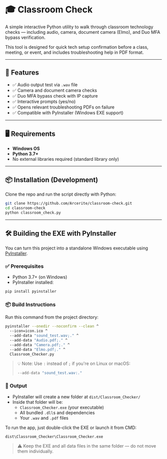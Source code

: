 # 🎓 Classroom Check

A simple interactive Python utility to walk through classroom technology checks — including audio, camera, document camera (Elmo), and Duo MFA bypass verification.

This tool is designed for quick tech setup confirmation before a class, meeting, or event, and includes troubleshooting help in PDF format.

---

## 🚀 Features

- ✅ Audio output test via `.wav` file
- ✅ Camera and document camera checks
- ✅ Duo MFA bypass check with IP capture
- ✅ Interactive prompts (yes/no)
- ✅ Opens relevant troubleshooting PDFs on failure
- ✅ Compatible with PyInstaller (Windows EXE support)

---

## 🖥️ Requirements

- **Windows OS**
- **Python 3.7+**
- No external libraries required (standard library only)

---

## 📦 Installation (Development)

Clone the repo and run the script directly with Python:

```bash
git clone https://github.com/Arcerite/classroom-check.git
cd classroom-check
python classroom_check.py
```

---

## 🛠️ Building the EXE with PyInstaller

You can turn this project into a standalone Windows executable using [PyInstaller](https://pyinstaller.org/).

### ✅ Prerequisites

- Python 3.7+ (on Windows)
- PyInstaller installed:

```bash
pip install pyinstaller
```

### 📦 Build Instructions

Run this command from the project directory:

```bash
pyinstaller --onedir --noconfirm --clean ^
  --icon=icon.ico ^
  --add-data "sound_test.wav;." ^
  --add-data "Audio.pdf;." ^
  --add-data "Camera.pdf;." ^
  --add-data "Elmo.pdf;." ^
  Classroom_Checker.py
```

> 💡 Note: Use `:` instead of `;` if you're on Linux or macOS:
> ```bash
> --add-data "sound_test.wav:."
> ```

### 📁 Output

- PyInstaller will create a new folder at `dist/Classroom_Checker/`
- Inside that folder will be:
  - `Classroom_Checker.exe` (your executable)
  - All bundled `.dll`s and dependencies
  - Your `.wav` and `.pdf` files

To run the app, just double-click the EXE or launch it from CMD:

```bash
dist\Classroom_Checker\Classroom_Checker.exe
```

> ⚠️ Keep the EXE and all data files in the same folder — do not move them individually.
